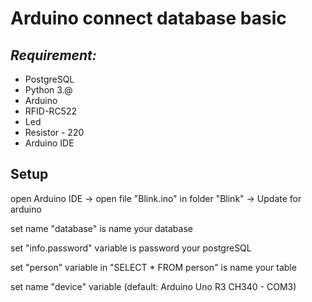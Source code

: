 # Arduino connect database basic

## **_Requirement:_**

+ PostgreSQL
+ Python 3.@
+ Arduino
+ RFID-RC522
+ Led
+ Resistor - 220
+ Arduino IDE

## Setup

open Arduino IDE -> open file "Blink.ino" in folder "Blink" -> Update for arduino

set name "database" is name your database

set "info.password" variable is password your postgreSQL

set "person" variable in "SELECT * FROM person" is name your table

set name "device" variable (default: Arduino Uno R3 CH340 - COM3)
